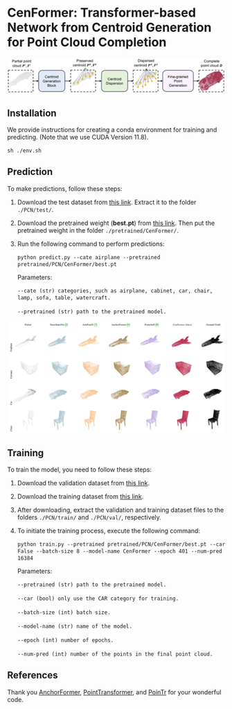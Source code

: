 # CenFormer: Transformer-based Network from Centroid Generation for Point Cloud Completion

![plot](./figs/overview.jpg)

## Installation

We provide instructions for creating a conda environment for training and predicting. (Note that we use CUDA Version 11.8).

```
sh ./env.sh
```

## Prediction

To make predictions, follow these steps:

1. Download the test dataset from [this link](https://uowmailedu-my.sharepoint.com/:u:/r/personal/ttpn997_uowmail_edu_au/Documents/dataset/ATT-Net/test.tar.gz?csf=1&web=1&e=Sn6rpK). Extract it to the folder `./PCN/test/`.

2. Download the pretrained weight (**best.pt**) from [this link](https://uowmailedu-my.sharepoint.com/:u:/g/personal/ttpn997_uowmail_edu_au/EWcJcmV2ruNKsNfQiGLIMUgBvOL1s5fa6zA7rcIIrN33Ug?e=lcbOyE). Then put the pretrained weight in the folder `./pretrained/CenFormer/`.


3. Run the following command to perform predictions:

    ```
    python predict.py --cate airplane --pretrained pretrained/PCN/CenFormer/best.pt
    ```

    Parameters:

   ```
   --cate (str) categories, such as airplane, cabinet, car, chair, lamp, sofa, table, watercraft.
   
   --pretrained (str) path to the pretrained model.
   ```

![plot](./figs/visualization.png)

## Training

To train the model, you need to follow these steps:

1. Download the validation dataset from [this link](https://uowmailedu-my.sharepoint.com/:u:/g/personal/ttpn997_uowmail_edu_au/EbxYcKtV_ahOpaAvq-A-9ZwBOqabr_5nddl7mWwhWJJ_Rw?e=FSiE7A).

2. Download the training dataset from [this link](https://uowmailedu-my.sharepoint.com/:u:/g/personal/ttpn997_uowmail_edu_au/EeffEPj7HgpGhkGQVshxqWwBRz6bGUjLmirj79GgFflyCA?e=HhemQE).

3. After downloading, extract the validation and training dataset files to the folders `./PCN/train/` and `./PCN/val/`, respectively.

4. To initiate the training process, execute the following command:

   ```
   python train.py --pretrained pretrained/PCN/CenFormer/best.pt --car False --batch-size 8 --model-name CenFormer --epoch 401 --num-pred 16384
   ```

   Parameters:
    
   ```
   --pretrained (str) path to the pretrained model.
    
   --car (bool) only use the CAR category for training.
    
   --batch-size (int) batch size.
    
   --model-name (str) name of the model.
    
   --epoch (int) number of epochs.
    
   --num-pred (int) number of the points in the final point cloud.
   ```
    
## References

Thank you [AnchorFormer](https://github.com/chenzhik/AnchorFormer), [PointTransformer](https://github.com/POSTECH-CVLab/point-transformer), and [PoinTr](https://github.com/yuxumin/PoinTr) for your wonderful code.
